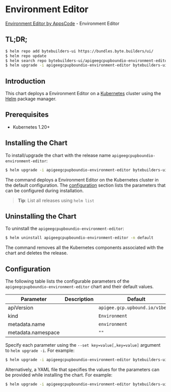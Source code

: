 # Environment Editor

[Environment Editor by AppsCode](https://byte.builders) - Environment Editor

## TL;DR;

```bash
$ helm repo add bytebuilders-ui https://bundles.byte.builders/ui/
$ helm repo update
$ helm search repo bytebuilders-ui/apigeegcpupboundio-environment-editor --version=v0.4.18
$ helm upgrade -i apigeegcpupboundio-environment-editor bytebuilders-ui/apigeegcpupboundio-environment-editor -n default --create-namespace --version=v0.4.18
```

## Introduction

This chart deploys a Environment Editor on a [Kubernetes](http://kubernetes.io) cluster using the [Helm](https://helm.sh) package manager.

## Prerequisites

- Kubernetes 1.20+

## Installing the Chart

To install/upgrade the chart with the release name `apigeegcpupboundio-environment-editor`:

```bash
$ helm upgrade -i apigeegcpupboundio-environment-editor bytebuilders-ui/apigeegcpupboundio-environment-editor -n default --create-namespace --version=v0.4.18
```

The command deploys a Environment Editor on the Kubernetes cluster in the default configuration. The [configuration](#configuration) section lists the parameters that can be configured during installation.

> **Tip**: List all releases using `helm list`

## Uninstalling the Chart

To uninstall the `apigeegcpupboundio-environment-editor`:

```bash
$ helm uninstall apigeegcpupboundio-environment-editor -n default
```

The command removes all the Kubernetes components associated with the chart and deletes the release.

## Configuration

The following table lists the configurable parameters of the `apigeegcpupboundio-environment-editor` chart and their default values.

|     Parameter      | Description |                  Default                   |
|--------------------|-------------|--------------------------------------------|
| apiVersion         |             | <code>apigee.gcp.upbound.io/v1beta1</code> |
| kind               |             | <code>Environment</code>                   |
| metadata.name      |             | <code>environment</code>                   |
| metadata.namespace |             | <code>""</code>                            |


Specify each parameter using the `--set key=value[,key=value]` argument to `helm upgrade -i`. For example:

```bash
$ helm upgrade -i apigeegcpupboundio-environment-editor bytebuilders-ui/apigeegcpupboundio-environment-editor -n default --create-namespace --version=v0.4.18 --set apiVersion=apigee.gcp.upbound.io/v1beta1
```

Alternatively, a YAML file that specifies the values for the parameters can be provided while
installing the chart. For example:

```bash
$ helm upgrade -i apigeegcpupboundio-environment-editor bytebuilders-ui/apigeegcpupboundio-environment-editor -n default --create-namespace --version=v0.4.18 --values values.yaml
```
